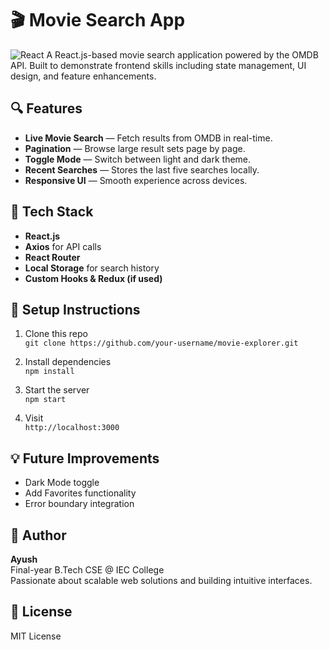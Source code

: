 # 🎬 Movie Search App

![React](https://img.shields.io/badge/React-20232A?style=for-the-badge&logo=react&logoColor=61DAFB)
A React.js-based movie search application powered by the OMDB API. Built to demonstrate frontend skills including state management, UI design, and feature enhancements.

## 🔍 Features

- **Live Movie Search** — Fetch results from OMDB in real-time.
- **Pagination** — Browse large result sets page by page.
- **Toggle Mode** — Switch between light and dark theme.
- **Recent Searches** — Stores the last five searches locally.
- **Responsive UI** — Smooth experience across devices.

## 🧰 Tech Stack

- **React.js**
- **Axios** for API calls
- **React Router**
- **Local Storage** for search history
- **Custom Hooks & Redux (if used)**

## 🚀 Setup Instructions

1. Clone this repo  
   `git clone https://github.com/your-username/movie-explorer.git`

2. Install dependencies  
   `npm install`

3. Start the server  
   `npm start`

4. Visit  
   `http://localhost:3000`

## 💡 Future Improvements

- Dark Mode toggle  
- Add Favorites functionality  
- Error boundary integration

## 👤 Author

**Ayush**  
Final-year B.Tech CSE @ IEC College  
Passionate about scalable web solutions and building intuitive interfaces.

## 📄 License

MIT License
